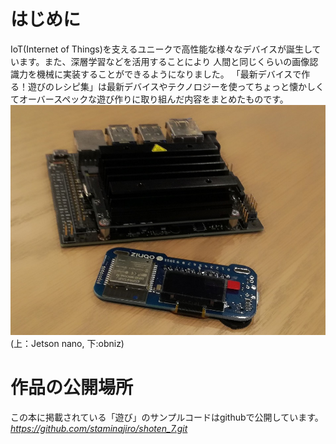# はじめに

IoT(Internet of Things)を支えるユニークで高性能な様々なデバイスが誕生しています。また、深層学習などを活用することにより
人間と同じくらいの画像認識力を機械に実装することができるようになりました。
「最新デバイスで作る！遊びのレシピ集」は最新デバイスやテクノロジーを使ってちょっと懐かしくてオーバースペックな遊び作りに取り組んだ内容をまとめたものです。
<img src="../images/chapter0_jetson_obniz.jpg " widh=50%>
(上：Jetson nano, 下:obniz)

# 作品の公開場所

この本に掲載されている「遊び」のサンプルコードはgithubで公開しています。
*https://github.com/staminajiro/shoten_7.git*
